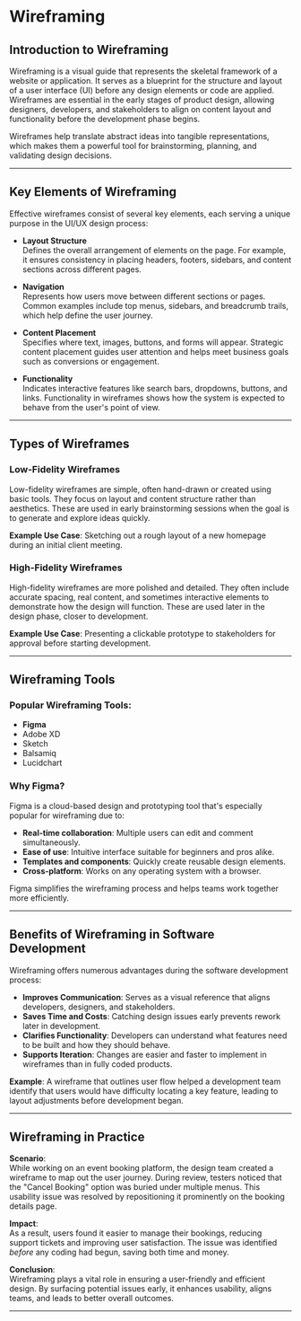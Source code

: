 # Wireframing

## Introduction to Wireframing

Wireframing is a visual guide that represents the skeletal framework of a website or application. It serves as a blueprint for the structure and layout of a user interface (UI) before any design elements or code are applied. Wireframes are essential in the early stages of product design, allowing designers, developers, and stakeholders to align on content layout and functionality before the development phase begins.

Wireframes help translate abstract ideas into tangible representations, which makes them a powerful tool for brainstorming, planning, and validating design decisions.

---

## Key Elements of Wireframing

Effective wireframes consist of several key elements, each serving a unique purpose in the UI/UX design process:

- **Layout Structure**  
  Defines the overall arrangement of elements on the page. For example, it ensures consistency in placing headers, footers, sidebars, and content sections across different pages.

- **Navigation**  
  Represents how users move between different sections or pages. Common examples include top menus, sidebars, and breadcrumb trails, which help define the user journey.

- **Content Placement**  
  Specifies where text, images, buttons, and forms will appear. Strategic content placement guides user attention and helps meet business goals such as conversions or engagement.

- **Functionality**  
  Indicates interactive features like search bars, dropdowns, buttons, and links. Functionality in wireframes shows how the system is expected to behave from the user's point of view.

---

## Types of Wireframes

### Low-Fidelity Wireframes

Low-fidelity wireframes are simple, often hand-drawn or created using basic tools. They focus on layout and content structure rather than aesthetics. These are used in early brainstorming sessions when the goal is to generate and explore ideas quickly.

**Example Use Case**: Sketching out a rough layout of a new homepage during an initial client meeting.

### High-Fidelity Wireframes

High-fidelity wireframes are more polished and detailed. They often include accurate spacing, real content, and sometimes interactive elements to demonstrate how the design will function. These are used later in the design phase, closer to development.

**Example Use Case**: Presenting a clickable prototype to stakeholders for approval before starting development.

---

## Wireframing Tools

### Popular Wireframing Tools:

- **Figma**
- Adobe XD
- Sketch
- Balsamiq
- Lucidchart

### Why Figma?

Figma is a cloud-based design and prototyping tool that's especially popular for wireframing due to:

- **Real-time collaboration**: Multiple users can edit and comment simultaneously.
- **Ease of use**: Intuitive interface suitable for beginners and pros alike.
- **Templates and components**: Quickly create reusable design elements.
- **Cross-platform**: Works on any operating system with a browser.

Figma simplifies the wireframing process and helps teams work together more efficiently.

---

## Benefits of Wireframing in Software Development

Wireframing offers numerous advantages during the software development process:

- **Improves Communication**: Serves as a visual reference that aligns developers, designers, and stakeholders.
- **Saves Time and Costs**: Catching design issues early prevents rework later in development.
- **Clarifies Functionality**: Developers can understand what features need to be built and how they should behave.
- **Supports Iteration**: Changes are easier and faster to implement in wireframes than in fully coded products.

**Example**: A wireframe that outlines user flow helped a development team identify that users would have difficulty locating a key feature, leading to layout adjustments before development began.

---

## Wireframing in Practice

**Scenario**:  
While working on an event booking platform, the design team created a wireframe to map out the user journey. During review, testers noticed that the "Cancel Booking" option was buried under multiple menus. This usability issue was resolved by repositioning it prominently on the booking details page.

**Impact**:  
As a result, users found it easier to manage their bookings, reducing support tickets and improving user satisfaction. The issue was identified *before* any coding had begun, saving both time and money.

**Conclusion**:  
Wireframing plays a vital role in ensuring a user-friendly and efficient design. By surfacing potential issues early, it enhances usability, aligns teams, and leads to better overall outcomes.

---
